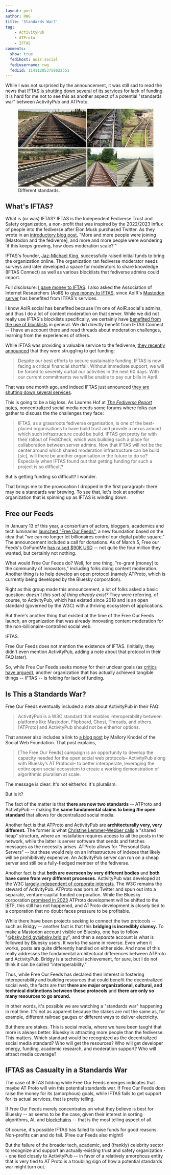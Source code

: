 ```yaml
---
layout: post
author: RWG
title: 'Standards War?'
tag:
    - ActivityPub
    - ATProto
    - IFTAS
comments: 
  show: true
  fedihost: aoir.social
  fediusername: rwg
  fediid: 114112053758622551
---
```

While I was not surprised by the announcement, it was still sad to read the news that [IFTAS is shutting down several of its services](https://about.iftas.org/2025/03/03/iftas-service-shutdowns/) for lack of funding. It is hard for me not to see this as another aspect of a potential "standards war" between ActivityPub and ATProto.

<figure>
  <img src="/assets/images/railroads.jpg" alt="a collection of railroads, each clearly with different gauges">
  <figcaption>Different standards.</figcaption>
</figure>

## What's IFTAS?

What is (or was) IFTAS? IFTAS is the Independent Fediverse Trust and Safety organization, a non-profit that was inspired by the 2022/2023 influx of people into the fediverse after Elon Musk purchased Twitter. As they wrote in an [introductory blog post](https://web.archive.org/web/20230816114557/https://about.iftas.org/2023/08/09/iftas-federated-trust-and-safety/), "More and more people were joining [Mastodon and the fediverse], and more and more people were wondering 'if this keeps growing, how does moderation scale?'" 

IFTAS's founder, [Jaz-Michael King](https://jaz.co.uk/), successfully raised initial funds to bring the organization online. The organization ran fediverse moderator needs surveys and later developed a space for moderators to share knowledge (IFTAS Connect) as well as various blocklists that fediverse admins could import.

Full disclosure: [I gave money to IFTAS](https://about.iftas.org/first-50/). I also asked the Association of Internet Researchers (AoIR) to [give money to IFTAS](https://about.iftas.org/our-supporters/), since AoIR's [Mastodon server](https://aoir.social) has benefited from ITFAS's services. 

I know AoIR.social has benefited because I'm one of AoIR.social's admins, and thus I do a lot of content moderation on that server. While we did not really use IFTAS's blocklists specifically, we certainly have [benefited from the use of blocklists](/2023/09/20/blocklists.html) in general. We did directly benefit from IFTAS Connect -- I have an account there and read threads about moderation challenges, learning from the experiences of others.

While IFTAS was providing a valuable service to the fediverse, [they recently announced](https://about.iftas.org/2025/02/06/funding-challenges-and-the-future-of-our-work/) that they were struggling to get funding:
> Despite our best efforts to secure sustainable funding, IFTAS is now facing a critical financial shortfall. Without immediate support, we will be forced to severely curtail our activities in the next 60 days. With our current commitments we will be unable to pay our bills in April.

That was one month ago, and indeed IFTAS just announced [they are shutting down several services](https://about.iftas.org/2025/03/03/iftas-service-shutdowns/).

This is going to be a big loss. As Laurens Hof at [_The Fediverse Report_ notes](https://fediversereport.com/fediverse-report-106/), noncentralized social media needs some forums where folks can gather to discuss the the challenges they face:
>  IFTAS, as a grassroots fediverse organisation, is one of the best-placed organisations to have build trust and provide a nexus around which such infrastructure could be build. IFTAS got pretty far with their rollout of FediCheck, which was building such a place for collaboration between server admins. Now that IFTAS will not be the center around which shared moderation infrastructure can be build [sic], will there be another organisation in the future to do so? Especially when IFTAS found out that getting funding for such a project is so difficult?

But is getting funding so difficult? I wonder.

That brings me to the provocation I dropped in the first paragraph: there may be a standards war brewing. To see that, let's look at another organization that is spinning up as IFTAS is winding down.

## Free our Feeds
In January 13 of this year, a consortium of actors, bloggers, academics and tech luminaries [launched "Free Our Feeds"](https://web.archive.org/web/20250113141611/http://freeourfeeds.com/), a new foundation based on the idea that "we can no longer let billionaires control our digital public square." The announcement included a call for donations. As of March 5, Free our Feeds's GoFundMe [has raised $90K USD](https://www.gofundme.com/f/help-us-free-social-media-from-billionaires) -- not quite the four million they wanted, but certainly not nothing.

What would Free Our Feeds do? Well, for one thing, "re-grant [money] to the community of innovators," including folks doing content moderation. Another thing is to help develop an open protocol (namely ATProto, which is currently being developed by the Bluesky corporation). 

Right as this group made this announcement, a lot of folks asked a basic question: _doesn't this sort of thing already exist?_ They were referring, of course, to ActivityPub, which has existed since 2018 and is an open standard (governed by the W3C) with a thriving ecosystem of applications.

But there's another thing that existed at the time of the Free Our Feeds launch, an organization that was already innovating content moderation for the non-billionaire-controlled social web.

IFTAS.

Free Our Feeds does not mention the existence of IFTAS. (Initially, they didn't even mention ActivityPub, adding a note about that protocol in their FAQ later).

So, while Free Our Feeds seeks money for their  unclear goals (as [critics](https://tante.cc/2025/01/13/but-does-it-free-our-feeds/) [have argued](https://rubenerd.com/free-our-feeds/)), another organization that has actually achieved tangible things -- IFTAS -- is folding for lack of funding.

## Is This a Standards War?
Free Our Feeds eventually included a note about ActivityPub in their FAQ:
> ActivityPub is a W3C standard that enables interoperability between platforms like Mastodon, Flipboard, Ghost, Threads, and others. [ATProto] and ActivityPub should not be either/or options.

That answer also includes a link to [a blog post](https://socialwebfoundation.org/2025/01/13/free-our-feeds-and-algorithmic-pluralism/) by Mallory Knodel of the Social Web Foundation. That post explains, 
> [The Free Our Feeds] campaign is an opportunity to develop the capacity needed for the open social web protocols– ActivityPub along with Bluesky’s AT Protocol– to better interoperate, leveraging the entire open social ecosystem to create a working demonstration of algorithmic pluralism at scale.

The message is clear: It's not either/or. It's pluralism.

But is it?

The fact of the matter is that **there are now two standards** -- ATProto and ActivityPub -- making the **same fundamental claims to being _the_ open standard** that allows for decentralized social media. 

Another fact is that ATProto and ActivityPub are **architecturally very, very different.** The former is what [Christine Lemmer-Webber calls](https://dustycloud.org/blog/how-decentralized-is-bluesky/) a "shared heap" structure, where an installation requires access to all the posts in the network, while the latter is server software that sends and fetches messages as the necessity arises. ATProto allows for "Personal Data Servers" -- but these would rely on an infrastructure of indexes that likely will be prohibitively expensive. An ActivityPub server can run on a cheap server and still be a fully-fledged member of the fediverse.

Another fact is that **both are overseen by very different bodies** and **both have come from very different processes.** ActivityPub was developed at the W3C [largely independent of corporate interests](/2023/10/15/APnonStandard.html). The W3C remains the steward of ActivityPub. ATProto was born at Twitter and spun out into a separate, venture-capital funded corporation. While the Bluesky corporation [promised in 2023](https://docs.bsky.app/blog/protocol-roadmap) ATProto development will be shifted to the IETF, this still has not happened, and ATProto development is closely tied to a corporation that no doubt faces pressure to be profitable.

While there have been projects seeking to connect the two protocols -- such as Bridgy -- another fact is that this **bridging is incredibly clumsy.** To make a Mastodon account visible on Bluesky, one has to follow "@bsky.brid.gy@bsky.brid.gy", and then a _separate_ account is what is followed by Bluesky users. It works the same in reverse. Even when it works, posts are quite differently handled on either side. And none of this really addresses the fundamental architectural differences between ATProto and ActivityPub. Bridgy is a technical achievement, for sure, but I do not think it can be called "interoperability."

Thus, while Free Our Feeds has declared their interest in fostering interoperability and building resources that could benefit the decentralized social web, the facts are that **there are major organizational, cultural, and technical distinctions between these protocols** and **there are only so many resources to go around.**

In other words, it's possible we are watching a "standards war" happening in real time. It's not as apparent because the stakes are not the same as, for example, different railroad gauges or different ways to deliver electricity. 

But there are stakes. This is social media, where we have been taught that more is always better. Bluesky is attracting more people than the fediverse. This matters. Which standard would be recognized as the decentralized social media standard? Who will get the resources? Who will get developer energy, funding, academic research, and moderation support? Who will attract media coverage?

## IFTAS as Casualty in a Standards War
The case of IFTAS folding while Free Our Feeds emerges indicates that maybe AT Proto will win this potential standards war. If Free Our Feeds does raise the money for its (amorphous) goals, while IFTAS fails to get support for its actual services, that is pretty telling. 

If Free Our Feeds merely concentrates on what they believe is best for Bluesky -- as seems to be the case, given their interest in sorting algorithms, AI, and [blockchains](https://www.prnewswire.com/news-releases/who-owns-the-future-of-social-media-a-giant-leap-to-decentralize-core-components-of-blueskys-at-protocol-ecosystem-302387397.html) -- that is the most telling aspect of all.

Of course, it's possible IFTAS has failed to raise funds for good reasons. Non-profits can and do fail. (Free our Feeds also might!) 

But the failure of the broader tech, academic, and (frankly) celebrity sector to recognize and support an actually-existing trust and safety organization -- one tied closely to ActivityPub -- in favor of a relatively amorphous entity that is very tied to AT Proto is a troubling sign of how a potential standards war might turn out.
